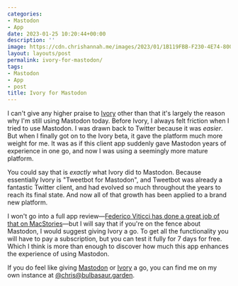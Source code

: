 ```yaml
---
categories:
- Mastodon
- App
date: 2023-01-25 10:20:44+00:00
description: ''
image: https://cdn.chrishannah.me/images/2023/01/1B119FBB-F230-4E74-800D-8018ACF8D898.jpeg
layout: layouts/post
permalink: ivory-for-mastodon/
tags:
- Mastodon
- App
- post
title: Ivory for Mastodon
---
```


I can't give any higher praise to [Ivory](https://tapbots.com/ivory/) other than that it's largely the reason why I'm still using Mastodon today. Before Ivory, I always felt friction when I tried to use Mastodon. I was drawn back to Twitter because it was _easier_. But when I finally got on to the Ivory beta, it gave the platform much more weight for me. It was as if this client app suddenly gave Mastodon years of experience in one go, and now I was using a seemingly more mature platform.

You could say that is _exactly_ what Ivory did to Mastodon. Because essentially Ivory is "Tweetbot for Mastodon", and Tweetbot was already a fantastic Twitter client, and had evolved so much throughout the years to reach its final state. And now all of that growth has been applied to a brand new platform.

I won't go into a full app review—[Federico Viticci has done a great job of that on MacStories](https://www.macstories.net/reviews/ivory-for-mastodon-review-tapbots-reborn/)—but I will say that if you're on the fence about Mastodon, I would suggest giving Ivory a go. To get all the functionality you will have to pay a subscription, but you can test it fully for 7 days for free. Which I think is more than enough to discover how much this app enhances the experience of using Mastodon.

If you do feel like giving [Mastodon](https://joinmastodon.org/) or [Ivory](https://tapbots.com/ivory/) a go, you can find me on my own instance at [@chris@bulbasaur.garden](https://bulbasaur.garden/@chris).